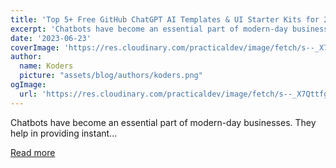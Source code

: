 ```yaml
---
title: 'Top 5+ Free GitHub ChatGPT AI Templates & UI Starter Kits for 2023'
excerpt: 'Chatbots have become an essential part of modern-day businesses. They help in providing instant...'
date: '2023-06-23'
coverImage: 'https://res.cloudinary.com/practicaldev/image/fetch/s--_X7Qttfg--/c_imagga_scale,f_auto,fl_progressive,h_420,q_auto,w_1000/https://dev-to-uploads.s3.amazonaws.com/uploads/articles/hxkbxey5jeb7auqqm43h.png'
author:
  name: Koders
  picture: "assets/blog/authors/koders.png"
ogImage:
  url: 'https://res.cloudinary.com/practicaldev/image/fetch/s--_X7Qttfg--/c_imagga_scale,f_auto,fl_progressive,h_420,q_auto,w_1000/https://dev-to-uploads.s3.amazonaws.com/uploads/articles/hxkbxey5jeb7auqqm43h.png'
---
```


Chatbots have become an essential part of modern-day businesses. They help in providing instant...

[Read more](https://dev.to/fredy/top-5-free-github-chatgpt-ai-templates-ui-starter-kits-for-2023-3p0h)
